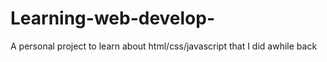 # Learning-web-develop-
A personal project to learn about html/css/javascript that I did awhile back
